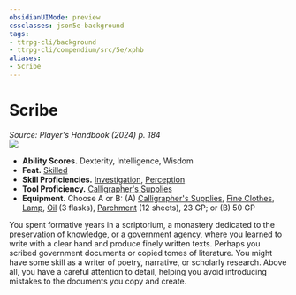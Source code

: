 ```yaml
---
obsidianUIMode: preview
cssclasses: json5e-background
tags:
- ttrpg-cli/background
- ttrpg-cli/compendium/src/5e/xphb
aliases:
- Scribe
---
```

# Scribe
*Source: Player's Handbook (2024) p. 184*  
![](backgrounds/XPHB/Scribe.webp#right)

- **Ability Scores.** Dexterity, Intelligence, Wisdom  
- **Feat.** [Skilled](/3-Mechanics/CLI/feats/skilled-xphb.md)  
- **Skill Proficiencies.** [Investigation](/3-Mechanics/CLI/skills.md#Investigation), [Perception](/3-Mechanics/CLI/skills.md#Perception)  
- **Tool Proficiency.** [Calligrapher's Supplies](/3-Mechanics/CLI/items/calligraphers-supplies-xphb.md)  
- **Equipment.** Choose A or B: (A) [Calligrapher's Supplies](/3-Mechanics/CLI/items/calligraphers-supplies-xphb.md), [Fine Clothes](/3-Mechanics/CLI/items/fine-clothes-xphb.md), [Lamp](/3-Mechanics/CLI/items/lamp-xphb.md), [Oil](/3-Mechanics/CLI/items/oil-xphb.md) (3 flasks), [Parchment](/3-Mechanics/CLI/items/parchment-xphb.md) (12 sheets), 23 GP; or (B) 50 GP  

You spent formative years in a scriptorium, a monastery dedicated to the preservation of knowledge, or a government agency, where you learned to write with a clear hand and produce finely written texts. Perhaps you scribed government documents or copied tomes of literature. You might have some skill as a writer of poetry, narrative, or scholarly research. Above all, you have a careful attention to detail, helping you avoid introducing mistakes to the documents you copy and create.